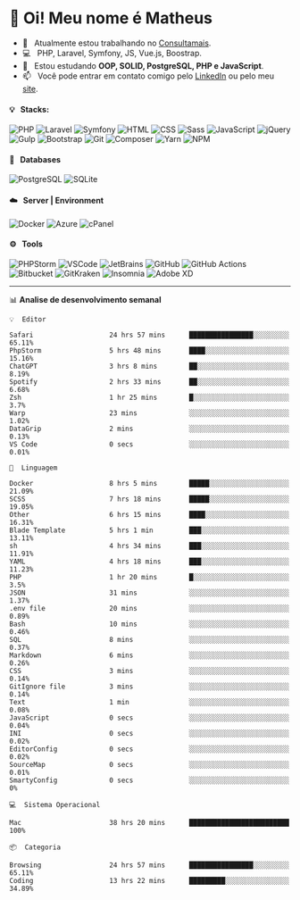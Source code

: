 # 👋 Oi! Meu nome é Matheus

- 🔭 &nbsp; Atualmente estou trabalhando no [Consultamais](https://consultamais.com.br/).
- 💻 &nbsp; PHP, Laravel, Symfony, JS, Vue.js, Boostrap.
- 🌱 &nbsp; Estou estudando **OOP, SOLID, PostgreSQL, PHP e JavaScript**.
- 📫 &nbsp; Você pode entrar em contato comigo pelo [LinkedIn](https://www.linkedin.com/in/matheuscamargoxavier/) ou pelo meu [site](https://matheuscamargo.co).

#### 💡 &nbsp; Stacks:
![PHP](https://img.shields.io/badge/-PHP-777BB4?&logo=php&logoColor=FFFFFF)
![Laravel](https://img.shields.io/badge/-Laravel-FF2D20?&logo=laravel&logoColor=FFFFFF)
![Symfony](https://img.shields.io/badge/-Symfony-000000?&logo=symfony&logoColor=FFFFFF)
![HTML](https://img.shields.io/badge/-HTML-E34F26?&logo=html5&logoColor=FFFFFF)
![CSS](https://img.shields.io/badge/-CSS-1572B6?&logo=css3&logoColor=FFFFFF)
![Sass](https://img.shields.io/badge/-Sass-CC6699?&logo=sass&logoColor=FFFFFF)
![JavaScript](https://img.shields.io/badge/-JavaScript-F7DF1E?&logo=javascript&logoColor=FFFFFF)
![jQuery](https://img.shields.io/badge/-jQuery-0769AD?&logo=jquery&logoColor=FFFFFF)
![Gulp](https://img.shields.io/badge/-Gulp-CF4647?&logo=gulp&logoColor=FFFFFF)
![Bootstrap](https://img.shields.io/badge/-Bootstrap-7952B3?&logo=bootstrap&logoColor=FFFFFF)
![Git](https://img.shields.io/badge/-Git-F05032?&logo=git&logoColor=FFFFFF)
![Composer](https://img.shields.io/badge/-Composer-885630?&logo=composer&logoColor=FFFFFF)
![Yarn](https://img.shields.io/badge/-Yarn-2C8EBB?&logo=yarn&logoColor=FFFFFF)
![NPM](https://img.shields.io/badge/-npm-CB3837?&logo=npm&logoColor=FFFFFF)

#### 💾 &nbsp; Databases
![PostgreSQL](https://img.shields.io/badge/-PostgreSQL-336791?&logo=PostgreSQL&logoColor=FFFFFF)
![SQLite](https://img.shields.io/badge/-SQLite-003B57?&logo=SQLite&logoColor=FFFFFF)

#### ☁️ &nbsp; Server | Environment
![Docker](https://img.shields.io/badge/-Docker-2496ED?&logo=docker&logoColor=FFFFFF)
![Azure](https://img.shields.io/badge/-Azure-0089D6?&logo=microsoft%20azure&logoColor=FFFFFF)
![cPanel](https://img.shields.io/badge/-cPanel-FF6C2C?&logo=cpanel&logoColor=FFFFFF)

#### ⚙️ &nbsp; Tools
![PHPStorm](https://img.shields.io/badge/-PHPStorm-000000?&logo=PHPStorm&logoColor=FFFFFF)
![VSCode](https://img.shields.io/badge/-VSCode-007ACC?&logo=Visual%20Studio%20Code&logoColor=FFFFFF) 
![JetBrains](https://img.shields.io/badge/-JetBrains-000000?&logo=jetbrains&logoColor=FFFFFF) 
![GitHub](https://img.shields.io/badge/-GitHub-181717?&logo=github&logoColor=FFFFFF) 
![GitHub Actions](https://img.shields.io/badge/-GitHub%20Actions-181717?&logo=GitHub%20Actions&logoColor=FFFFFF) 
![Bitbucket](https://img.shields.io/badge/-Bitbucket-0052CC?&logo=bitbucket&logoColor=FFFFFF)
![GitKraken](https://img.shields.io/badge/-GitKraken-179287?&logo=GitKraken&logoColor=FFFFFF)
![Insomnia](https://img.shields.io/badge/-Insomnia-5849BE?&logo=Insomnia&logoColor=FFFFFF)
![Adobe XD](https://img.shields.io/badge/-Adobe%20XD-FF61F6?&logo=adobe%20xd&logoColor=FFFFFF) 
_______

📊  **Analise de desenvolvimento semanal**
```text
💡  Editor

Safari                   24 hrs 57 mins      ████████████████░░░░░░░░░     65.11%
PhpStorm                 5 hrs 48 mins       ████░░░░░░░░░░░░░░░░░░░░░     15.16%
ChatGPT                  3 hrs 8 mins        ██░░░░░░░░░░░░░░░░░░░░░░░      8.19%
Spotify                  2 hrs 33 mins       ██░░░░░░░░░░░░░░░░░░░░░░░      6.68%
Zsh                      1 hr 25 mins        █░░░░░░░░░░░░░░░░░░░░░░░░       3.7%
Warp                     23 mins             ░░░░░░░░░░░░░░░░░░░░░░░░░      1.02%
DataGrip                 2 mins              ░░░░░░░░░░░░░░░░░░░░░░░░░      0.13%
VS Code                  0 secs              ░░░░░░░░░░░░░░░░░░░░░░░░░      0.01%
```
```text
💬  Linguagem

Docker                   8 hrs 5 mins        █████░░░░░░░░░░░░░░░░░░░░     21.09%
SCSS                     7 hrs 18 mins       █████░░░░░░░░░░░░░░░░░░░░     19.05%
Other                    6 hrs 15 mins       ████░░░░░░░░░░░░░░░░░░░░░     16.31%
Blade Template           5 hrs 1 min         ███░░░░░░░░░░░░░░░░░░░░░░     13.11%
sh                       4 hrs 34 mins       ███░░░░░░░░░░░░░░░░░░░░░░     11.91%
YAML                     4 hrs 18 mins       ███░░░░░░░░░░░░░░░░░░░░░░     11.23%
PHP                      1 hr 20 mins        █░░░░░░░░░░░░░░░░░░░░░░░░       3.5%
JSON                     31 mins             ░░░░░░░░░░░░░░░░░░░░░░░░░      1.37%
.env file                20 mins             ░░░░░░░░░░░░░░░░░░░░░░░░░      0.89%
Bash                     10 mins             ░░░░░░░░░░░░░░░░░░░░░░░░░      0.46%
SQL                      8 mins              ░░░░░░░░░░░░░░░░░░░░░░░░░      0.37%
Markdown                 6 mins              ░░░░░░░░░░░░░░░░░░░░░░░░░      0.26%
CSS                      3 mins              ░░░░░░░░░░░░░░░░░░░░░░░░░      0.14%
GitIgnore file           3 mins              ░░░░░░░░░░░░░░░░░░░░░░░░░      0.14%
Text                     1 min               ░░░░░░░░░░░░░░░░░░░░░░░░░      0.08%
JavaScript               0 secs              ░░░░░░░░░░░░░░░░░░░░░░░░░      0.04%
INI                      0 secs              ░░░░░░░░░░░░░░░░░░░░░░░░░      0.02%
EditorConfig             0 secs              ░░░░░░░░░░░░░░░░░░░░░░░░░      0.02%
SourceMap                0 secs              ░░░░░░░░░░░░░░░░░░░░░░░░░      0.01%
SmartyConfig             0 secs              ░░░░░░░░░░░░░░░░░░░░░░░░░         0%
```
```text
💻  Sistema Operacional

Mac                      38 hrs 20 mins      █████████████████████████       100%
```
```text
📦  Categoria

Browsing                 24 hrs 57 mins      ████████████████░░░░░░░░░     65.11%
Coding                   13 hrs 22 mins      █████████░░░░░░░░░░░░░░░░     34.89%
```
